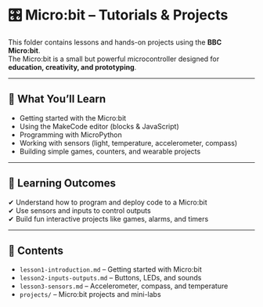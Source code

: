 # 🎛 Micro:bit – Tutorials & Projects

This folder contains lessons and hands-on projects using the **BBC Micro:bit**.  
The Micro:bit is a small but powerful microcontroller designed for **education, creativity, and prototyping**.

---

## 📖 What You’ll Learn
- Getting started with the Micro:bit  
- Using the MakeCode editor (blocks & JavaScript)  
- Programming with MicroPython  
- Working with sensors (light, temperature, accelerometer, compass)  
- Building simple games, counters, and wearable projects  

---

## 🚀 Learning Outcomes
✔ Understand how to program and deploy code to a Micro:bit  
✔ Use sensors and inputs to control outputs  
✔ Build fun interactive projects like games, alarms, and timers  

---

## 📂 Contents
- `lesson1-introduction.md` – Getting started with Micro:bit  
- `lesson2-inputs-outputs.md` – Buttons, LEDs, and sounds  
- `lesson3-sensors.md` – Accelerometer, compass, and temperature  
- `projects/` – Micro:bit projects and mini-labs  
